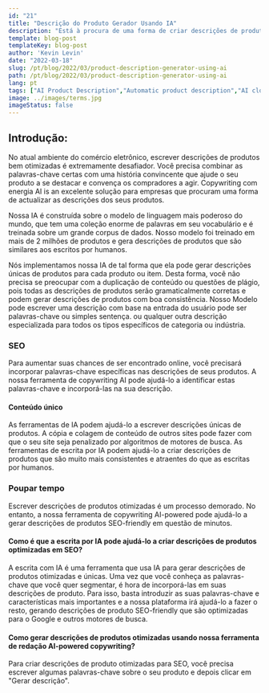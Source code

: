```yaml
---
id: "21"
title: "Descrição do Produto Gerador Usando IA"
description: "Está à procura de uma forma de criar descrições de produtos únicas e optimizadas? Se sim, você pode querer considerar o uso de copywriting AI-powered. Esta ferramenta usa IA para gerar descrições de produtos que são adaptadas às suas palavras-chave específicas."
template: blog-post
templateKey: blog-post
author: 'Kevin Levin'
date: "2022-03-18"
slug: /pt/blog/2022/03/product-description-generator-using-ai
path: /pt/blog/2022/03/product-description-generator-using-ai
lang: pt
tags: ["AI Product Description","Automatic product description","AI clothings Product description"]
image: ../images/terms.jpg
imageStatus: false
---
```

## Introdução:
No atual ambiente do comércio eletrônico, escrever descrições de produtos bem otimizadas é extremamente desafiador. Você precisa combinar as palavras-chave certas com uma história convincente que ajude o seu produto a se destacar e convença os compradores a agir. Copywriting com energia AI іѕ аn excelente solução para empresas que procuram uma forma de actualizar as descrições dos seus produtos.


Nossa IA é construída sobre o modelo de linguagem mais poderoso do mundo, que tem uma coleção enorme de palavras em seu vocabulário e é treinada sobre um grande corpus de dados. Nosso modelo foi treinado em mais de 2 milhões de produtos e gera descrições de produtos que são similares aos escritos por humanos.

Nós implementamos nossa IA de tal forma que ela pode gerar descrições únicas de produtos para cada produto ou item. Desta forma, você não precisa se preocupar com a duplicação de conteúdo ou questões de plágio, pois todas as descrições de produtos serão gramaticalmente corretas e podem gerar descrições de produtos com boa consistência. Nosso Modelo pode escrever uma descrição com base na entrada do usuário pode ser palavras-chave ou simples sentença. ou qualquer outra descrição especializada para todos os tipos específicos de categoria ou indústria.

### SEO
Para aumentar suas chances de ser encontrado online, você precisará incorporar palavras-chave específicas nas descrições de seus produtos. A nossa ferramenta de copywriting AI pode ajudá-lo a identificar estas palavras-chave e incorporá-las na sua descrição.

#### Conteúdo único
As ferramentas de IA podem ajudá-lo a escrever descrições únicas de produtos. A cópia e colagem de conteúdo de outros sites pode fazer com que o seu site seja penalizado por algoritmos de motores de busca. As ferramentas de escrita por IA podem ajudá-lo a criar descrições de produtos que são muito mais consistentes e atraentes do que as escritas por humanos.

### Poupar tempo
Escrever descrições de produtos otimizadas é um processo demorado. No entanto, a nossa ferramenta de copywriting AI-powered pode ajudá-lo a gerar descrições de produtos SEO-friendly em questão de minutos.

#### Como é que a escrita por IA pode ajudá-lo a criar descrições de produtos optimizadas em SEO?
A escrita com IA é uma ferramenta que usa IA para gerar descrições de produtos otimizadas e únicas. Uma vez que você conheça as palavras-chave que você quer segmentar, é hora de incorporá-las em suas descrições de produto. Para isso, basta introduzir as suas palavras-chave e características mais importantes e a nossa plataforma irá ajudá-lo a fazer o resto, gerando descrições de produto SEO-friendly que são optimizadas para o Google e outros motores de busca.

#### Como gerar descrições de produtos otimizadas usando nossa ferramenta de redação AI-powered copywriting?
Para criar descrições de produto otimizadas para SEO, você precisa escrever algumas palavras-chave sobre o seu produto e depois clicar em "Gerar descrição".



